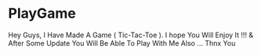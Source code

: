 # PlayGame
Hey Guys, I Have Made A Game ( Tic-Tac-Toe ). I hope You Will Enjoy It !!! &amp; After Some Update You Will Be Able To Play With Me Also ... Thnx You
